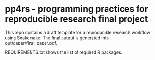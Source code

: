 # pp4rs - programming practices for reproducible research final project

This repo contains a draft template for a reproducible research workflow using Snakemake.
The final output is generated into out/paper/final_paper.pdf.

REQUIREMENTS.txt shows the list of required R packages.
